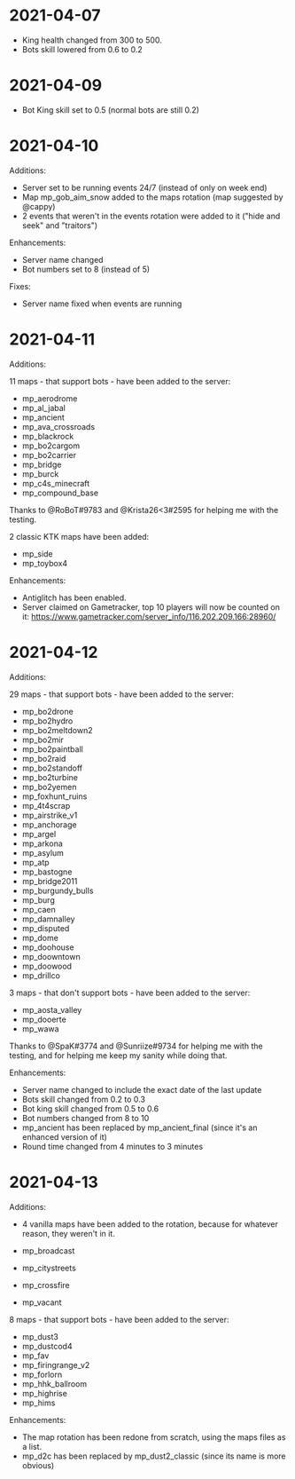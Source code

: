 # 2021-04-07

- King health changed from 300 to 500.
- Bots skill lowered from 0.6 to 0.2

# 2021-04-09

- Bot King skill set to 0.5 (normal bots are still 0.2)

# 2021-04-10

Additions:

- Server set to be running events 24/7 (instead of only on week end)
- Map mp_gob_aim_snow added to the maps rotation (map suggested by @cappy)
- 2 events that weren't in the events rotation were added to it ("hide and seek" and "traitors")

Enhancements:

- Server name changed
- Bot numbers set to 8 (instead of 5)

Fixes:

- Server name fixed when events are running

# 2021-04-11

Additions:

11 maps - that support bots - have been added to the server:

- mp_aerodrome
- mp_al_jabal
- mp_ancient
- mp_ava_crossroads
- mp_blackrock
- mp_bo2cargom
- mp_bo2carrier
- mp_bridge
- mp_burck
- mp_c4s_minecraft
- mp_compound_base

Thanks to @RoBoT#9783 and @Krista26<3#2595  for helping me with the testing.

2 classic KTK maps have been added:

- mp_side
- mp_toybox4

Enhancements:

- Antiglitch has been enabled.
- Server claimed on Gametracker, top 10 players will now be counted on it: https://www.gametracker.com/server_info/116.202.209.166:28960/

# 2021-04-12

Additions:

29 maps - that support bots - have been added to the server:

- mp_bo2drone
- mp_bo2hydro
- mp_bo2meltdown2
- mp_bo2mir
- mp_bo2paintball
- mp_bo2raid
- mp_bo2standoff
- mp_bo2turbine
- mp_bo2yemen
- mp_foxhunt_ruins
- mp_4t4scrap
- mp_airstrike_v1
- mp_anchorage
- mp_argel
- mp_arkona
- mp_asylum
- mp_atp
- mp_bastogne
- mp_bridge2011
- mp_burgundy_bulls
- mp_burg
- mp_caen
- mp_damnalley
- mp_disputed
- mp_dome
- mp_doohouse
- mp_doowntown
- mp_doowood
- mp_drillco

3 maps - that don't support bots - have been added to the server:

- mp_aosta_valley
- mp_dooerte
- mp_wawa

Thanks to @SpaK#3774 and @Sunriize#9734 for helping me with the testing, and for helping me keep my sanity while doing that.

Enhancements:

- Server name changed to include the exact date of the last update
- Bots skill changed from 0.2 to 0.3
- Bot king skill changed from 0.5 to 0.6
- Bot numbers changed from 8 to 10
- mp_ancient has been replaced by mp_ancient_final (since it's an enhanced version of it)
- Round time changed from 4 minutes to 3 minutes

# 2021-04-13

Additions:

- 4 vanilla maps have been added to the rotation, because for whatever reason, they weren't in it.

- mp_broadcast
- mp_citystreets
- mp_crossfire
- mp_vacant

8 maps - that support bots - have been added to the server:

- mp_dust3
- mp_dustcod4
- mp_fav
- mp_firingrange_v2
- mp_forlorn
- mp_hhk_ballroom
- mp_highrise
- mp_hims

Enhancements:

- The map rotation has been redone from scratch, using the maps files as a list.
- mp_d2c has been replaced by mp_dust2_classic (since its name is more obvious)
